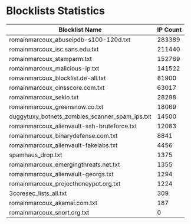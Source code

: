 # Blocklists Statistics
| Blocklist Name | IP Count |
|----|----|
| romainmarcoux_abuseipdb-s100-120d.txt | 283389 |
| romainmarcoux_isc.sans.edu.txt | 211440 |
| romainmarcoux_stamparm.txt | 152769 |
| romainmarcoux_malicious-ip.txt | 141522 |
| romainmarcoux_blocklist.de-all.txt | 81900 |
| romainmarcoux_cinsscore.com.txt | 63017 |
| romainmarcoux_sekio.txt | 28298 |
| romainmarcoux_greensnow.co.txt | 18069 |
| duggytuxy_botnets_zombies_scanner_spam_ips.txt | 14500 |
| romainmarcoux_alienvault-ssh-bruteforce.txt | 12083 |
| romainmarcoux_binarydefense.com.txt | 8841 |
| romainmarcoux_alienvault-fakelabs.txt | 4456 |
| spamhaus_drop.txt | 1375 |
| romainmarcoux_emergingthreats.net.txt | 1355 |
| romainmarcoux_alienvault-georgs.txt | 1294 |
| romainmarcoux_projecthoneypot.org.txt | 1224 |
| 3coresec_lists_all.txt | 309 |
| romainmarcoux_akamai.com.txt | 187 |
| romainmarcoux_snort.org.txt | 0 |
